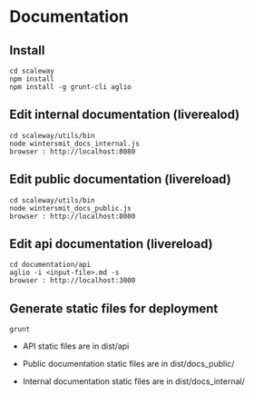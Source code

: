 # Documentation

## Install
```
cd scaleway
npm install
npm install -g grunt-cli aglio
```

## Edit internal documentation (liverealod)
```
cd scaleway/utils/bin
node wintersmit_docs_internal.js
browser : http://localhost:8080
```

## Edit public documentation (livereload)
```
cd scaleway/utils/bin
node wintersmit_docs_public.js
browser : http://localhost:8080
```

## Edit api documentation (livereload)
```
cd documentation/api
aglio -i <input-file>.md -s
browser : http://localhost:3000
```

## Generate static files for deployment
```
grunt
```

- API static files are in dist/api

- Public documentation static files are in dist/docs_public/

- Internal documentation static files are in dist/docs_internal/


